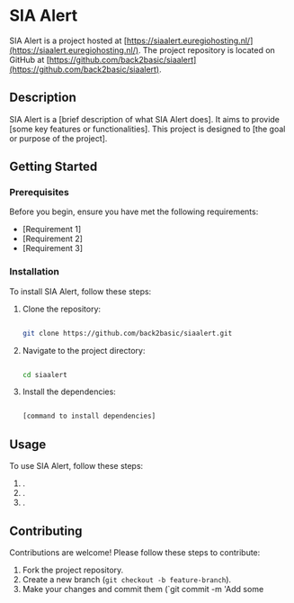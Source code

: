 # SIA Alert

SIA Alert is a project hosted at [https://siaalert.euregiohosting.nl/](https://siaalert.euregiohosting.nl/). The project repository is located on GitHub at [https://github.com/back2basic/siaalert](https://github.com/back2basic/siaalert).

## Description

SIA Alert is a [brief description of what SIA Alert does]. It aims to provide [some key features or functionalities]. This project is designed to [the goal or purpose of the project].

## Getting Started

### Prerequisites

Before you begin, ensure you have met the following requirements:

- [Requirement 1]
- [Requirement 2]
- [Requirement 3]

### Installation

To install SIA Alert, follow these steps:

1. Clone the repository:

    ```sh

    git clone https://github.com/back2basic/siaalert.git

    ```

2. Navigate to the project directory:

    ```sh

    cd siaalert
    ```

3. Install the dependencies:

    ```sh

    [command to install dependencies]

    ```

## Usage

To use SIA Alert, follow these steps:

1. .
2. .
3. .

## Contributing

Contributions are welcome! Please follow these steps to contribute:

1. Fork the project repository.
2. Create a new branch (`git checkout -b feature-branch`).
3. Make your changes and commit them (`git commit -m 'Add some